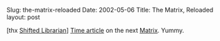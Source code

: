 Slug: the-matrix-reloaded
Date: 2002-05-06
Title: The Matrix, Reloaded
layout: post

[thx <a href="http://www.shiftedlibrarian.com">Shifted Librarian</a>] <a href="http://www.time.com/time/magazine/article/0,9171,1101020513-235417,00.html#">Time article</a> on the next <a href="http://www.whatisthematrix.com">Matrix</a>. Yummy.
